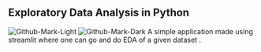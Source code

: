 ## Exploratory Data Analysis in Python
![Github-Mark-Light](https://socialify.git.ci/Cyber-Machine/EDA-Streamlit/image?description=1&font=Inter&language=1&name=1&owner=1&pattern=Overlapping%20Hexagons&theme=Light#gh-light-mode-only)
![Github-Mark-Dark](https://socialify.git.ci/Cyber-Machine/EDA-Streamlit/image?description=1&font=Inter&language=1&name=1&owner=1&pattern=Overlapping%20Hexagons&theme=Dark#gh-dark-mode-only)
A simple application made using streamlit where one can go and do EDA of a given dataset .

